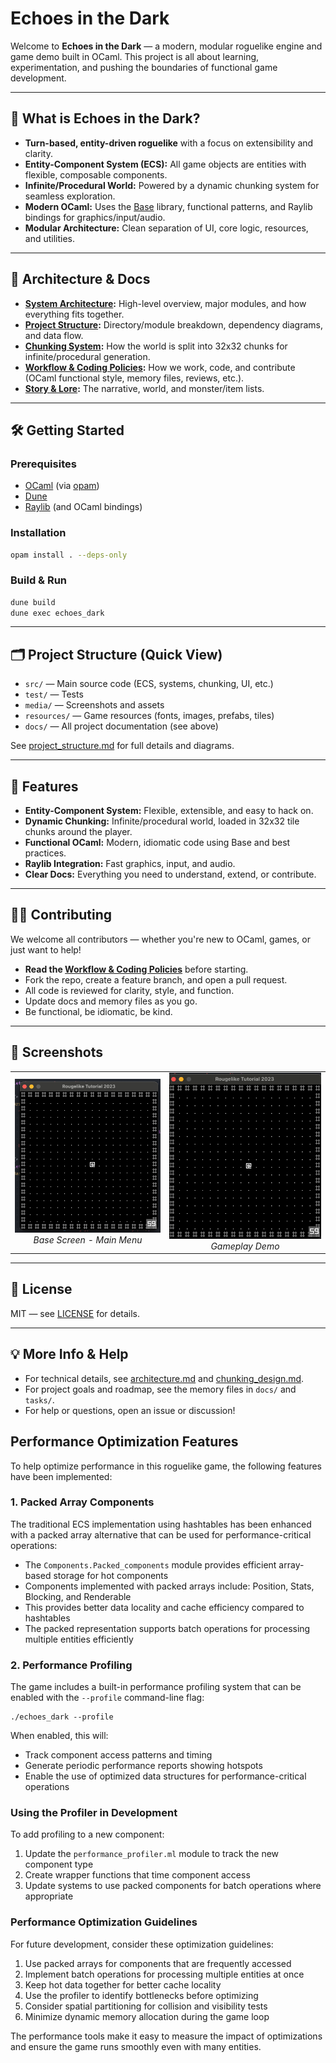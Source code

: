 # Echoes in the Dark

Welcome to **Echoes in the Dark** — a modern, modular roguelike engine and game demo built in OCaml. This project is all about learning, experimentation, and pushing the boundaries of functional game development.

---

## 🚀 What is Echoes in the Dark?

- **Turn-based, entity-driven roguelike** with a focus on extensibility and clarity.
- **Entity-Component System (ECS):** All game objects are entities with flexible, composable components.
- **Infinite/Procedural World:** Powered by a dynamic chunking system for seamless exploration.
- **Modern OCaml:** Uses the [Base](https://github.com/janestreet/base) library, functional patterns, and Raylib bindings for graphics/input/audio.
- **Modular Architecture:** Clean separation of UI, core logic, resources, and utilities.

---

## 🧩 Architecture & Docs

- **[System Architecture](docs/architecture.md):** High-level overview, major modules, and how everything fits together.
- **[Project Structure](docs/project_structure.md):** Directory/module breakdown, dependency diagrams, and data flow.
- **[Chunking System](docs/chunking_design.md):** How the world is split into 32x32 chunks for infinite/procedural generation.
- **[Workflow & Coding Policies](docs/workflow_policies.md):** How we work, code, and contribute (OCaml functional style, memory files, reviews, etc.).
- **[Story & Lore](docs/story_line.md):** The narrative, world, and monster/item lists.

---

## 🛠️ Getting Started

### Prerequisites

- [OCaml](https://ocaml.org/) (via [opam](https://opam.ocaml.org/))
- [Dune](https://dune.build/)
- [Raylib](https://www.raylib.com/) (and OCaml bindings)

### Installation

```sh
opam install . --deps-only
```

### Build & Run

```sh
dune build
dune exec echoes_dark
```

---

## 🗂️ Project Structure (Quick View)

- `src/` — Main source code (ECS, systems, chunking, UI, etc.)
- `test/` — Tests
- `media/` — Screenshots and assets
- `resources/` — Game resources (fonts, images, prefabs, tiles)
- `docs/` — All project documentation (see above)

See [project_structure.md](docs/project_structure.md) for full details and diagrams.

---

## 👾 Features

- **Entity-Component System:** Flexible, extensible, and easy to hack on.
- **Dynamic Chunking:** Infinite/procedural world, loaded in 32x32 tile chunks around the player.
- **Functional OCaml:** Modern, idiomatic code using Base and best practices.
- **Raylib Integration:** Fast graphics, input, and audio.
- **Clear Docs:** Everything you need to understand, extend, or contribute.

---

## 🧑‍💻 Contributing

We welcome all contributors — whether you're new to OCaml, games, or just want to help!

- **Read the [Workflow & Coding Policies](docs/workflow_policies.md)** before starting.
- Fork the repo, create a feature branch, and open a pull request.
- All code is reviewed for clarity, style, and function.
- Update docs and memory files as you go.
- Be functional, be idiomatic, be kind.

---

## 📸 Screenshots

<div align="center">
<table>
<tr>
<td width="400px" align="center">
  <img src="media/base_screen.png" alt="Base Screen" width="400px"/><br/>
  <em>Base Screen - Main Menu</em>
</td>
<td width="400px" align="center">
  <img src="media/play.gif" alt="Gameplay" width="400px"/><br/>
  <em>Gameplay Demo</em>
</td>
</tr>
</table>
</div>

---

## 📄 License

MIT — see [LICENSE](LICENSE) for details.

---

## 💡 More Info & Help

- For technical details, see [architecture.md](docs/architecture.md) and [chunking_design.md](docs/chunking_design.md).
- For project goals and roadmap, see the memory files in `docs/` and `tasks/`.
- For help or questions, open an issue or discussion!

## Performance Optimization Features

To help optimize performance in this roguelike game, the following features have been implemented:

### 1. Packed Array Components

The traditional ECS implementation using hashtables has been enhanced with a packed array alternative that can be used for performance-critical operations:

- The `Components.Packed_components` module provides efficient array-based storage for hot components
- Components implemented with packed arrays include: Position, Stats, Blocking, and Renderable
- This provides better data locality and cache efficiency compared to hashtables
- The packed representation supports batch operations for processing multiple entities efficiently

### 2. Performance Profiling

The game includes a built-in performance profiling system that can be enabled with the `--profile` command-line flag:

```
./echoes_dark --profile
```

When enabled, this will:
- Track component access patterns and timing
- Generate periodic performance reports showing hotspots
- Enable the use of optimized data structures for performance-critical operations

### Using the Profiler in Development

To add profiling to a new component:

1. Update the `performance_profiler.ml` module to track the new component type
2. Create wrapper functions that time component access
3. Update systems to use packed components for batch operations where appropriate

### Performance Optimization Guidelines

For future development, consider these optimization guidelines:

1. Use packed arrays for components that are frequently accessed
2. Implement batch operations for processing multiple entities at once
3. Keep hot data together for better cache locality
4. Use the profiler to identify bottlenecks before optimizing
5. Consider spatial partitioning for collision and visibility tests
6. Minimize dynamic memory allocation during the game loop

The performance tools make it easy to measure the impact of optimizations and ensure the game runs smoothly even with many entities.
